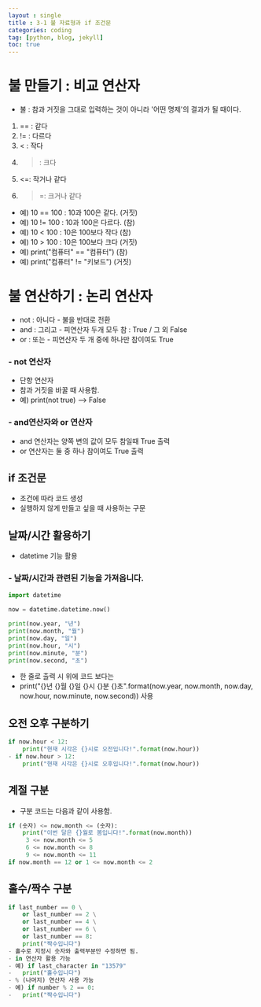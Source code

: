 ```yaml
---
layout : single
title : 3-1 불 자료형과 if 조건문
categories: coding
tag: [python, blog, jekyll]
toc: true
---
```


# 불 만들기 : 비교 연산자
- 불 : 참과 거짓을 그대로 입력하는 것이 아니라 '어떤 명제'의 결과가 될 때이다.
 1) == : 같다
 2) != : 다르다
 3) < : 작다
 4) > : 크다
 5) <=: 작거나 같다
 6) >=: 크거나 같다
- 예) 10 == 100 : 10과 100은 같다. (거짓)
- 예) 10 != 100 : 10과 100은 다르다. (참)
- 예) 10 < 100 : 10은 100보다 작다 (참)
- 예) 10 > 100 : 10은 100보다 크다 (거짓)
- 예) print("컴퓨터" == "컴퓨터") (참)
- 예) print("컴퓨터" != "키보드") (거짓)

# 불 연산하기 : 논리 연산자
 - not : 아니다 - 불을 반대로 전환
 - and : 그리고 - 피연산자 두개 모두 참 : True / 그 외 False
 - or : 또는 - 피연산자 두 개 중에 하나만 참이여도 True

### - not 연산자 
- 단항 연산자
- 참과 거짓을 바꿀 때 사용함.
- 예) print(not true) --> False

### - and연산자와 or 연산자
- and 연산자는 양쪽 변의 값이 모두 참일때 True 출력
- or 연산자는 둘 중 하나 참이여도 True 출력

## if 조건문
- 조건에 따라 코드 생성
- 실행하지 않게 만들고 싶을 때 사용하는 구문

## 날짜/시간 활용하기
- datetime 기능 활용

### - 날짜/시간과 관련된 기능을 가져옵니다.
```python
import datetime
	
now = datetime.datetime.now()

print(now.year, "년")
print(now.month, "월")
print(now.day, "일")
print(now.hour, "시")
print(now.minute, "분")
print(now.second, "초")
```
- 한 줄로 출력 시 위에 코드 보다는 
- print("{}년 {}월 {}일 {}시 {}분 {}초".format(now.year, now.month, now.day, now.hour, now.minute, now.second)) 사용

## 오전 오후 구분하기
```python
if now.hour < 12:
	print("현재 시각은 {}시로 오전입니다!".format(now.hour))
- if now.hour > 12:
	print("현재 시각은 {}시로 오후입니다!".format(now.hour))
```
## 계절 구분
- 구분 코드는 다음과 같이 사용함.
```python
if (숫자) <= now.month <= (숫자):
	print("이번 달은 {}월로 봄입니다!".format(now.month))
	 3 <= now.month <= 5 
	 6 <= now.month <= 8  
	 9 <= now.month <= 11  
if now.month == 12 or 1 <= now.month <= 2 
```

## 홀수/짝수 구분
```python
if last_number == 0 \
    or last_number == 2 \
    or last_number == 4 \
    or last_number == 6 \
    or last_number == 8:
    print("짝수입니다")
- 홀수로 지정시 숫자와 출력부분만 수정하면 됨.
- in 연산자 활용 가능
- 예) if last_character in "13579"
- 	print("홀수입니다")
- % (나머지) 연산자 사용 가능
- 예) if number % 2 == 0:
- 	print("짝수입니다")
```
